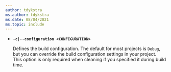```yaml
---
author: tdykstra
ms.author: tdykstra
ms.date: 08/04/2021
ms.topic: include
---
```

- **`-c|--configuration <CONFIGURATION>`**

  Defines the build configuration. The default for most projects is `Debug`, but you can override the build configuration settings in your project. This option is only required when cleaning if you specified it during build time.
